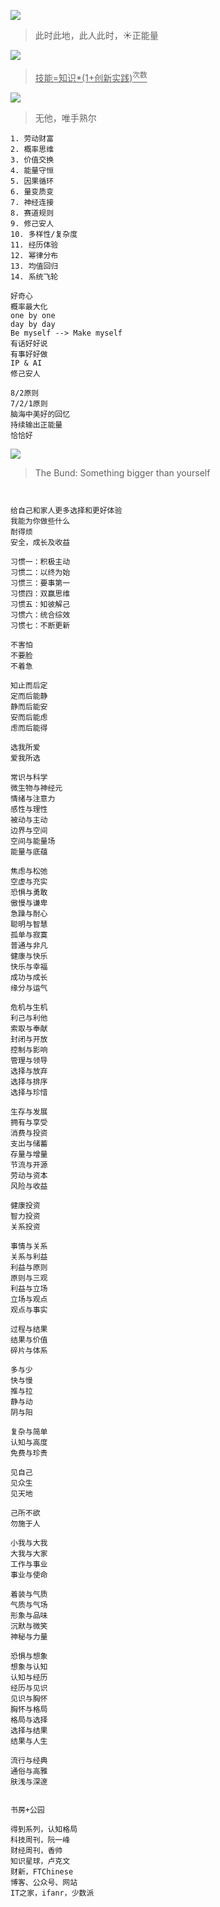 
![](https://github.com/user-attachments/assets/91e3dc4e-a7be-45fb-9e61-c6f2ff8b0399)
> 此时此地，此人此时，☀️正能量

![](https://github.com/user-attachments/assets/b7ddc0b5-fdaa-4100-81bd-2d398f4b8dd1)
> <ins>技能=知识*(1+创新实践)<sup>次数</sup></ins>

![](https://github.com/user-attachments/assets/e93b8b41-0bf7-4414-b980-ee073ada7c22)
> 无他，唯手熟尔


```底层逻辑
1. 劳动财富
2. 概率思维
3. 价值交换
4. 能量守恒
5. 因果循环
6. 量变质变
7. 神经连接
8. 赛道规则
9. 修己安人
10. 多样性/复杂度
11. 经历体验
12. 幂律分布
13. 均值回归
14. 系统飞轮

好奇心
概率最大化
one by one
day by day
Be myself --> Make myself
有话好好说
有事好好做
IP & AI
修己安人

8/2原则
7/2/1原则
脑海中美好的回忆
持续输出正能量
恰恰好

```

![](https://github.com/user-attachments/assets/aae45f76-2f58-45a7-83cc-719fc8ff009c)
> The Bund: Something bigger than yourself


```体系化


给自己和家人更多选择和更好体验
我能为你做些什么
耐得烦
安全，成长及收益

习惯一：积极主动
习惯二：以终为始
习惯三：要事第一
习惯四：双赢思维
习惯五：知彼解己
习惯六：统合综效
习惯七：不断更新

不害怕
不要脸
不着急

知止而后定
定而后能静
静而后能安
安而后能虑
虑而后能得

选我所爱
爱我所选

常识与科学
微生物与神经元
情绪与注意力
感性与理性
被动与主动
边界与空间
空间与能量场
能量与底蕴

焦虑与松弛
空虚与充实
恐惧与勇敢
傲慢与谦卑
急躁与耐心
聪明与智慧
孤单与寂寞
普通与非凡
健康与快乐
快乐与幸福
成功与成长
缘分与运气

危机与生机
利己与利他
索取与奉献
封闭与开放
控制与影响
管理与领导
选择与放弃
选择与排序
选择与珍惜

生存与发展
拥有与享受
消费与投资
支出与储蓄
存量与增量
节流与开源
劳动与资本
风险与收益

健康投资
智力投资
关系投资

事情与关系
关系与利益
利益与原则
原则与三观
利益与立场
立场与观点
观点与事实

过程与结果
结果与价值
碎片与体系

多与少
快与慢
推与拉
静与动
阴与阳

复杂与简单
认知与高度
免费与珍贵

见自己
见众生
见天地

己所不欲
勿施于人

小我与大我
大我与大家
工作与事业
事业与使命

着装与气质
气质与气场
形象与品味
沉默与微笑
神秘与力量

恐惧与想象
想象与认知
认知与经历
经历与见识
见识与胸怀
胸怀与格局
格局与选择
选择与结果
结果与人生

流行与经典
通俗与高雅
肤浅与深邃

```

```周报

书房+公园

得到系列，认知格局
科技周刊，阮一峰
财经周刊，香帅
知识星球，卢克文
财新，FTChinese
博客、公众号、网站
IT之家，ifanr，少数派

```

